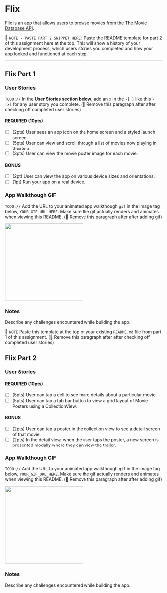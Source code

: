 # Flix

Flix is an app that allows users to browse movies from the [The Movie Database API](http://docs.themoviedb.apiary.io/#).

📝 `NOTE - PASTE PART 2 SNIPPET HERE:` Paste the README template for part 2 of this assignment here at the top. This will show a history of your development process, which users stories you completed and how your app looked and functioned at each step.

---

## Flix Part 1

### User Stories
`TODO://` In the **User Stories section below**, add an `x` in the `-[ ]` like this `- [x]` for any user story you complete. (🚫 Remove this paragraph after after checking off completed user stories)

#### REQUIRED (10pts)
- [ ] (2pts) User sees an app icon on the home screen and a styled launch screen.
- [ ] (5pts) User can view and scroll through a list of movies now playing in theaters.
- [ ] (3pts) User can view the movie poster image for each movie.

#### BONUS
- [ ] (2pt) User can view the app on various device sizes and orientations.
- [ ] (1pt) Run your app on a real device.

### App Walkthough GIF
`TODO://` Add the URL to your animated app walkthough `gif` in the image tag below, `YOUR_GIF_URL_HERE`. Make sure the gif actually renders and animates when viewing this README. (🚫 Remove this paragraph after after adding gif)

<img src="http://g.recordit.co/wgCppc7Whd.gif" width=250><br>

### Notes
Describe any challenges encountered while building the app.

📝 `NOTE` Paste this template at the top of your existing `README.md` file from part 1 of this assignment. (🚫 Remove this paragraph after after checking off completed user stories)

## Flix Part 2

### User Stories

#### REQUIRED (10pts)
- [ ] (5pts) User can tap a cell to see more details about a particular movie.
- [ ] (5pts) User can tap a tab bar button to view a grid layout of Movie Posters using a CollectionView.

#### BONUS
- [ ] (2pts) User can tap a poster in the collection view to see a detail screen of that movie.
- [ ] (2pts) In the detail view, when the user taps the poster, a new screen is presented modally where they can view the trailer.

### App Walkthough GIF
`TODO://` Add the URL to your animated app walkthough `gif` in the image tag below, `YOUR_GIF_URL_HERE`. Make sure the gif actually renders and animates when viewing this README. (🚫 Remove this paragraph after after adding gif)

<img src="http://g.recordit.co/KhzkQpCFPF.gif" width=250><br>

### Notes
Describe any challenges encountered while building the app.
